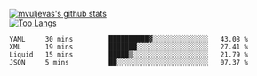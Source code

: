 [![mvuljevas's github stats](https://github-readme-stats.vercel.app/api?username=mvuljevas&show_icons=true&theme=dracula)](https://www.mvuljevas.com)
<br>
[![Top Langs](https://github-readme-stats.vercel.app/api/top-langs/?username=mvuljevas&theme=dracula)](https://www.mvuljevas.com)

<!--START_SECTION:waka-->
```text
YAML     30 mins         ██████████▓░░░░░░░░░░░░░░   43.08 % 
XML      19 mins         ███████░░░░░░░░░░░░░░░░░░   27.41 % 
Liquid   15 mins         █████▒░░░░░░░░░░░░░░░░░░░   21.79 % 
JSON     5 mins          ██░░░░░░░░░░░░░░░░░░░░░░░   07.37 % 
```
<!--END_SECTION:waka-->
